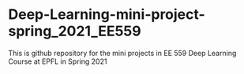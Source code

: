 # Deep-Learning-mini-project-spring_2021_EE559
This is github repository for the mini projects in EE 559 Deep Learning Course at EPFL in Spring 2021
